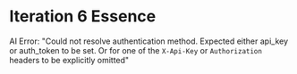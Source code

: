 # Iteration 6 Essence

AI Error: "Could not resolve authentication method. Expected either api_key or auth_token to be set. Or for one of the `X-Api-Key` or `Authorization` headers to be explicitly omitted"